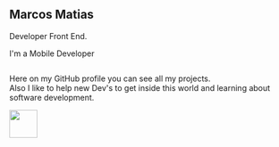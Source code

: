 ## Marcos Matias

Developer Front End.

I'm a Mobile Developer<br/>

<img href="https://icons8.com/icon/7AFcZ2zirX6Y/dart">

Here on my GitHub profile you can see all my projects.  
Also I like to help new Dev's to get inside this world and learning about software development.

  
</div>

<img src="https://media.giphy.com/media/VgCDAzcKvsR6OM0uWg/giphy.gif" width="50">
